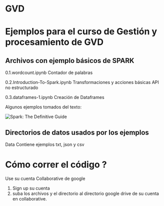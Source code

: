 # GVD

# Ejemplos para el curso de Gestión y procesamiento de GVD

## Archivos con ejemplo básicos de SPARK

0.1.wordcount.ipynb                   Contador de palabras

0.2.Introduction-To-Spark.ipynb       Transformaciones y acciones básicas API no estructurado

0.3.dataframes-1.ipynb                Creación de Dataframes 

Algunos ejemplos tomados del texto:   

![Spark: The Definitive Guide](https://images-na.ssl-images-amazon.com/images/I/51z7TzI-Y3L._SX379_BO1,204,203,200_.jpg)

## Directorios de datos usados por los ejemplos 
 
  Data  Contiene ejemplos txt, json y  csv 
  
#  Cómo correr el código ?

Use su cuenta Collaborative de google 

1. Sign up su cuenta 
2. suba los archivos y el directorio al directorio google drive de su cuenta en collaborative. 
